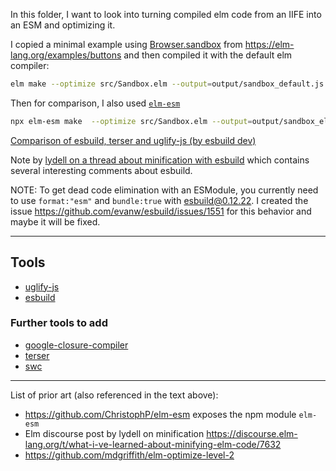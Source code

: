 In this folder, I want to look into turning compiled elm code from an IIFE into an ESM and optimizing it.

I copied a minimal example using [Browser.sandbox](https://dark.elm.dmy.fr/packages/elm/browser/latest/Browser#sandbox) from https://elm-lang.org/examples/buttons and then compiled it with the default elm compiler:

```sh
elm make --optimize src/Sandbox.elm --output=output/sandbox_default.js
```

Then for comparison, I also used [`elm-esm`](https://github.com/ChristophP/elm-esm)

```sh
npx elm-esm make  --optimize src/Sandbox.elm --output=output/sandbox_elm-esm.js
```

[Comparison of esbuild, terser and uglify-js (by esbuild dev)](https://github.com/evanw/esbuild/issues/639#issuecomment-792057348)

Note by [lydell on a thread about minification with esbuild](https://github.com/evanw/esbuild/issues/639#issuecomment-894467981) which contains several interesting comments about esbuild.


NOTE: To get dead code elimination with an ESModule, you currently need to use `format:"esm"` and `bundle:true` with esbuild@0.12.22. I created the issue https://github.com/evanw/esbuild/issues/1551 for this behavior and maybe it will be fixed.



---

## Tools

- [uglify-js](https://github.com/mishoo/UglifyJS)
- [esbuild](https://esbuild.github.io)

### Further tools to add

- [google-closure-compiler](https://github.com/google/closure-compiler-npm/tree/master/packages/google-closure-compiler)
- [terser](https://github.com/terser/terser)
- [swc](https://github.com/swc-project/swc)

---

List of prior art (also referenced in the text above):

- https://github.com/ChristophP/elm-esm exposes the npm module `elm-esm`
- Elm discourse post by lydell on minification https://discourse.elm-lang.org/t/what-i-ve-learned-about-minifying-elm-code/7632
- https://github.com/mdgriffith/elm-optimize-level-2
